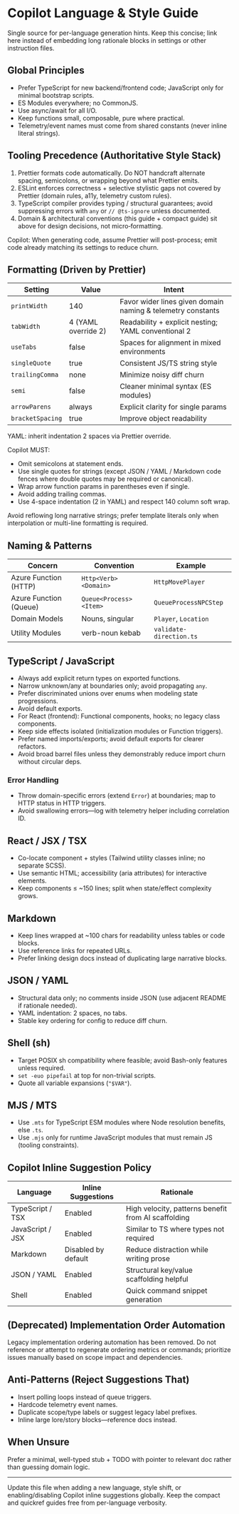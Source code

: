 # Copilot Language & Style Guide

Single source for per-language generation hints. Keep this concise; link here instead of embedding long rationale blocks in settings or other instruction files.

## Global Principles

- Prefer TypeScript for new backend/frontend code; JavaScript only for minimal bootstrap scripts.
- ES Modules everywhere; no CommonJS.
- Use async/await for all I/O.
- Keep functions small, composable, pure where practical.
- Telemetry/event names must come from shared constants (never inline literal strings).

## Tooling Precedence (Authoritative Style Stack)

1. Prettier formats code automatically. Do NOT handcraft alternate spacing, semicolons, or wrapping beyond what Prettier emits.
2. ESLint enforces correctness + selective stylistic gaps not covered by Prettier (domain rules, a11y, telemetry custom rules).
3. TypeScript compiler provides typing / structural guarantees; avoid suppressing errors with `any` or `// @ts-ignore` unless documented.
4. Domain & architectural conventions (this guide + compact guide) sit above for design decisions, not micro‑formatting.

Copilot: When generating code, assume Prettier will post-process; emit code already matching its settings to reduce churn.

## Formatting (Driven by Prettier)

| Setting          | Value               | Intent                                                      |
| ---------------- | ------------------- | ----------------------------------------------------------- |
| `printWidth`     | 140                 | Favor wider lines given domain naming & telemetry constants |
| `tabWidth`       | 4 (YAML override 2) | Readability + explicit nesting; YAML conventional 2         |
| `useTabs`        | false               | Spaces for alignment in mixed environments                  |
| `singleQuote`    | true                | Consistent JS/TS string style                               |
| `trailingComma`  | none                | Minimize noisy diff churn                                   |
| `semi`           | false               | Cleaner minimal syntax (ES modules)                         |
| `arrowParens`    | always              | Explicit clarity for single params                          |
| `bracketSpacing` | true                | Improve object readability                                  |

YAML: inherit indentation 2 spaces via Prettier override.

Copilot MUST:

- Omit semicolons at statement ends.
- Use single quotes for strings (except JSON / YAML / Markdown code fences where double quotes may be required or canonical).
- Wrap arrow function params in parentheses even if single.
- Avoid adding trailing commas.
- Use 4-space indentation (2 in YAML) and respect 140 column soft wrap.

Avoid reflowing long narrative strings; prefer template literals only when interpolation or multi-line formatting is required.

## Naming & Patterns

| Concern                | Convention             | Example                 |
| ---------------------- | ---------------------- | ----------------------- |
| Azure Function (HTTP)  | `Http<Verb><Domain>`   | `HttpMovePlayer`        |
| Azure Function (Queue) | `Queue<Process><Item>` | `QueueProcessNPCStep`   |
| Domain Models          | Nouns, singular        | `Player`, `Location`    |
| Utility Modules        | verb-noun kebab        | `validate-direction.ts` |

## TypeScript / JavaScript

- Always add explicit return types on exported functions.
- Narrow unknown/any at boundaries only; avoid propagating `any`.
- Prefer discriminated unions over enums when modeling state progressions.
- Avoid default exports.
- For React (frontend): Functional components, hooks; no legacy class components.
- Keep side effects isolated (initialization modules or Function triggers).
- Prefer named imports/exports; avoid default exports for clearer refactors.
- Avoid broad barrel files unless they demonstrably reduce import churn without circular deps.

### Error Handling

- Throw domain-specific errors (extend `Error`) at boundaries; map to HTTP status in HTTP triggers.
- Avoid swallowing errors—log with telemetry helper including correlation ID.

## React / JSX / TSX

- Co-locate component + styles (Tailwind utility classes inline; no separate SCSS).
- Use semantic HTML; accessibility (aria attributes) for interactive elements.
- Keep components ≤ ~150 lines; split when state/effect complexity grows.

## Markdown

- Keep lines wrapped at ~100 chars for readability unless tables or code blocks.
- Use reference links for repeated URLs.
- Prefer linking design docs instead of duplicating large narrative blocks.

## JSON / YAML

- Structural data only; no comments inside JSON (use adjacent README if rationale needed).
- YAML indentation: 2 spaces, no tabs.
- Stable key ordering for config to reduce diff churn.

## Shell (sh)

- Target POSIX sh compatibility where feasible; avoid Bash-only features unless required.
- `set -euo pipefail` at top for non-trivial scripts.
- Quote all variable expansions (`"$VAR"`).

## MJS / MTS

- Use `.mts` for TypeScript ESM modules where Node resolution benefits, else `.ts`.
- Use `.mjs` only for runtime JavaScript modules that must remain JS (tooling constraints).

## Copilot Inline Suggestion Policy

| Language         | Inline Suggestions  | Rationale                                           |
| ---------------- | ------------------- | --------------------------------------------------- |
| TypeScript / TSX | Enabled             | High velocity, patterns benefit from AI scaffolding |
| JavaScript / JSX | Enabled             | Similar to TS where types not required              |
| Markdown         | Disabled by default | Reduce distraction while writing prose              |
| JSON / YAML      | Enabled             | Structural key/value scaffolding helpful            |
| Shell            | Enabled             | Quick command snippet generation                    |

## (Deprecated) Implementation Order Automation

Legacy implementation ordering automation has been removed. Do not reference or attempt to regenerate ordering metrics or commands; prioritize issues manually based on scope impact and dependencies.

## Anti-Patterns (Reject Suggestions That)

- Insert polling loops instead of queue triggers.
- Hardcode telemetry event names.
- Duplicate scope/type labels or suggest legacy label prefixes.
- Inline large lore/story blocks—reference docs instead.

## When Unsure

Prefer a minimal, well-typed stub + TODO with pointer to relevant doc rather than guessing domain logic.

---

Update this file when adding a new language, style shift, or enabling/disabling Copilot inline suggestions globally. Keep the compact and quickref guides free from per-language verbosity.
